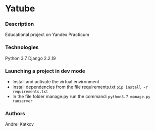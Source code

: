 # Yatube
### Description
Educational project on Yandex Practicum
### Technologies 
Python 3.7 
Django 2.2.19 
### Launching a project in dev mode
- Install and activate the virtual environment
-  Install dependencies from the file requirements.txt ``` pip install -r requirements.txt ``` 
- In the file folder manage.py run the command: ``` python3.7 manage.py runserver ``` 
### Authors
Andrei Katkov
